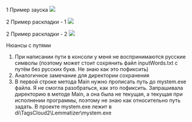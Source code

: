 ﻿1 Пример зауска
![](\пример-запуска.jpg)

2 Пример раскладки - 1
![](\img-ex-1.png)

2 Пример раскладки - 2
![](\img-ex-2.jpg)

Нюансы с путями 
1. При написании пути в консоли у меня не воспринимаются русские символы (поэтому может стоит сохрянить файл inputWords.txt с путём без русских букв. Не знаю как это пофиксить)
2. Аналогичное замечание для директории сохранения
3. В первой строке метода Main нужно прописать путь до mystem.exe файла. Я не смогла разобраться, как это пофиксить. Запрашивала директорию в методе Main, а она была не текущая, а текущая при исполнении программы, поэтому не знаю как относительно путь задать.
В проекте mystem.exe лежит в di\TagsCloud2\Lemmatizer\mystem.exe